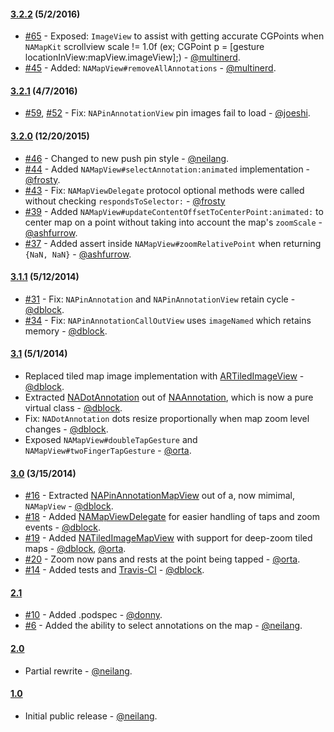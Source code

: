 
#### [3.2.2](https://github.com/neilang/NAMapKit/tree/v3.2.2) (5/2/2016)

* [#65](https://github.com/neiland/NAMapKit/pull/65) - Exposed: `ImageView` to assist with getting accurate CGPoints when `NAMapKit` scrollview scale != 1.0f (ex; CGPoint p = [gesture locationInView:mapView.imageView];) - [@multinerd](https://github.com/multinerd).
* [#45](https://github.com/neiland/NAMapKit/issues/45) - Added: `NAMapView#removeAllAnnotations` - [@multinerd](https://github.com/multinerd).

#### [3.2.1](https://github.com/neilang/NAMapKit/tree/v3.2.1) (4/7/2016)

* [#59](https://github.com/neiland/NAMapKit/issues/59), [#52](https://github.com/neiland/NAMapKit/issues/52) - Fix: `NAPinAnnotationView` pin images fail to load - [@joeshi](https://github.com/joeshi).

#### [3.2.0](https://github.com/neilang/NAMapKit/tree/v3.2.0) (12/20/2015)

* [#46](https://github.com/neilang/NAMapKit/pull/46) - Changed to new push pin style - [@neilang](https://github.com/neilang).
* [#44](https://github.com/neiland/NAMapKit/issues/44) - Added `NAMapView#selectAnnotation:animated` implementation - [@frosty](http://github.com/frosty).
* [#43](https://github.com/neilang/NAMapKit/issues/43) - Fix: `NAMapViewDelegate` protocol optional methods were called without checking `respondsToSelector:` - [@frosty](http://github.com/frosty)
* [#39](https://github.com/neilang/NAMapKit/issues/39) - Added `NAMapView#updateContentOffsetToCenterPoint:animated:` to center map on a point without taking into account the map's `zoomScale` - [@ashfurrow](http://github.com/ashfurrow).
* [#37](https://github.com/neilang/NAMapKit/issues/37) - Added assert inside `NAMapView#zoomRelativePoint` when returning `{NaN, NaN}` - [@ashfurrow](http://github.com/ashfurrow).

#### [3.1.1](https://github.com/neilang/NAMapKit/tree/v3.1.1) (5/12/2014)

* [#31](https://github.com/neilang/NAMapKit/issues/31) - Fix: `NAPinAnnotation` and `NAPinAnnotationView` retain cycle - [@dblock](https://github.com/dblock).
* [#34](https://github.com/neilang/NAMapKit/issues/34) - Fix: `NAPinAnnotationCallOutView` uses `imageNamed` which retains memory - [@dblock](https://github.com/dblock).

#### [3.1](https://github.com/neilang/NAMapKit/tree/v3.1) (5/1/2014)

* Replaced tiled map image implementation with [ARTiledImageView](https://github.com/dblock/ARTiledImageView) - [@dblock](https://github.com/dblock).
* Extracted [NADotAnnotation](NAMapKit/NADotAnnotation.h) out of [NAAnnotation](NAMapKit/NAAnnotation.h), which is now a pure virtual class - [@dblock](https://github.com/dblock).
* Fix: `NADotAnnotation` dots resize proportionally when map zoom level changes - [@dblock](https://github.com/dblock).
* Exposed `NAMapView#doubleTapGesture` and `NAMapView#twoFingerTapGesture` - [@orta](https://github.com/orta).

#### [3.0](https://github.com/neilang/NAMapKit/tree/v3.0) (3/15/2014)

* [#16](https://github.com/neilang/NAMapKit/pull/16) - Extracted [NAPinAnnotationMapView](NAMapKit/NAPinAnnotationMapView.h) out of a, now mimimal, `NAMapView` - [@dblock](https://github.com/dblock).
* [#18](https://github.com/neilang/NAMapKit/pull/18) - Added [NAMapViewDelegate](NAMapKit/NAMapViewDelegate.h) for easier handling of taps and zoom events - [@dblock](https://github.com/dblock).
* [#19](https://github.com/neilang/NAMapKit/pull/19) - Added [NATiledImageMapView](NAMapKit/NATiledImageMapView.h) with support for deep-zoom tiled maps - [@dblock](https://github.com/dblock), [@orta](https://github.com/orta).
* [#20](https://github.com/neilang/NAMapKit/pull/20) - Zoom now pans and rests at the point being tapped - [@orta](https://github.com/orta).
* [#14](https://github.com/neilang/NAMapKit/pull/14) - Added tests and [Travis-CI](https://travis-ci.org/neilang/NAMapKit) - [@dblock](https://github.com/dblock).

#### [2.1](https://github.com/neilang/NAMapKit/tree/v2.1)

* [#10](https://github.com/neilang/NAMapKit/pull/10) - Added .podspec - [@donny](https://github.com/donny).
* [#6](https://github.com/neilang/NAMapKit/issues/6) - Added the ability to select annotations on the map - [@neilang](https://github.com/neilang).

#### [2.0](https://github.com/neilang/NAMapKit/tree/v2.0)

* Partial rewrite - [@neilang](https://github.com/neilang).

#### [1.0](https://github.com/neilang/NAMapKit/commits/v1.0)

* Initial public release - [@neilang](https://github.com/neilang).
